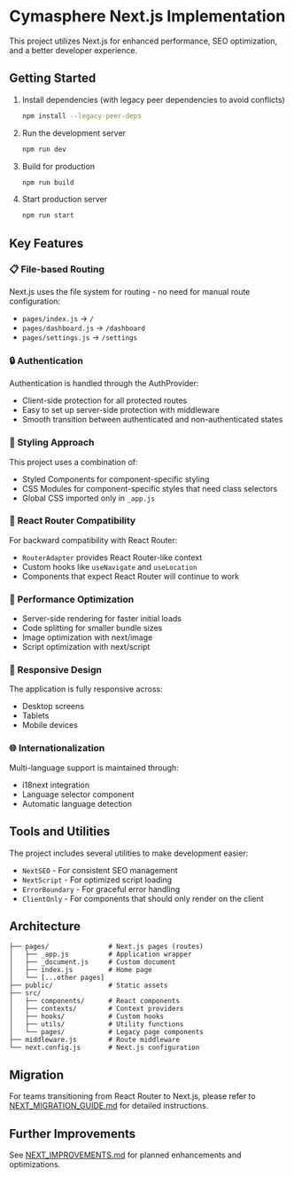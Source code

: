 # Cymasphere Next.js Implementation

This project utilizes Next.js for enhanced performance, SEO optimization, and a better developer experience.

## Getting Started

1. Install dependencies (with legacy peer dependencies to avoid conflicts)
   ```bash
   npm install --legacy-peer-deps
   ```

2. Run the development server
   ```bash
   npm run dev
   ```

3. Build for production
   ```bash
   npm run build
   ```

4. Start production server
   ```bash
   npm run start
   ```

## Key Features

### 📋 File-based Routing

Next.js uses the file system for routing - no need for manual route configuration:

- `pages/index.js` → `/`
- `pages/dashboard.js` → `/dashboard`
- `pages/settings.js` → `/settings`

### 🔒 Authentication

Authentication is handled through the AuthProvider:

- Client-side protection for all protected routes
- Easy to set up server-side protection with middleware
- Smooth transition between authenticated and non-authenticated states

### 🎨 Styling Approach

This project uses a combination of:

- Styled Components for component-specific styling
- CSS Modules for component-specific styles that need class selectors
- Global CSS imported only in `_app.js`

### 🔄 React Router Compatibility

For backward compatibility with React Router:

- `RouterAdapter` provides React Router-like context
- Custom hooks like `useNavigate` and `useLocation`
- Components that expect React Router will continue to work

### 🚀 Performance Optimization

- Server-side rendering for faster initial loads
- Code splitting for smaller bundle sizes
- Image optimization with next/image
- Script optimization with next/script

### 📱 Responsive Design

The application is fully responsive across:

- Desktop screens
- Tablets
- Mobile devices

### 🌐 Internationalization

Multi-language support is maintained through:

- i18next integration
- Language selector component
- Automatic language detection

## Tools and Utilities

The project includes several utilities to make development easier:

- `NextSEO` - For consistent SEO management
- `NextScript` - For optimized script loading
- `ErrorBoundary` - For graceful error handling
- `ClientOnly` - For components that should only render on the client

## Architecture

```
├── pages/               # Next.js pages (routes)
│   ├── _app.js          # Application wrapper
│   ├── _document.js     # Custom document
│   ├── index.js         # Home page
│   └── [...other pages]
├── public/              # Static assets
├── src/
│   ├── components/      # React components
│   ├── contexts/        # Context providers
│   ├── hooks/           # Custom hooks
│   ├── utils/           # Utility functions
│   └── pages/           # Legacy page components
├── middleware.js        # Route middleware
└── next.config.js       # Next.js configuration
```

## Migration

For teams transitioning from React Router to Next.js, please refer to [NEXT_MIGRATION_GUIDE.md](NEXT_MIGRATION_GUIDE.md) for detailed instructions.

## Further Improvements

See [NEXT_IMPROVEMENTS.md](NEXT_IMPROVEMENTS.md) for planned enhancements and optimizations. 